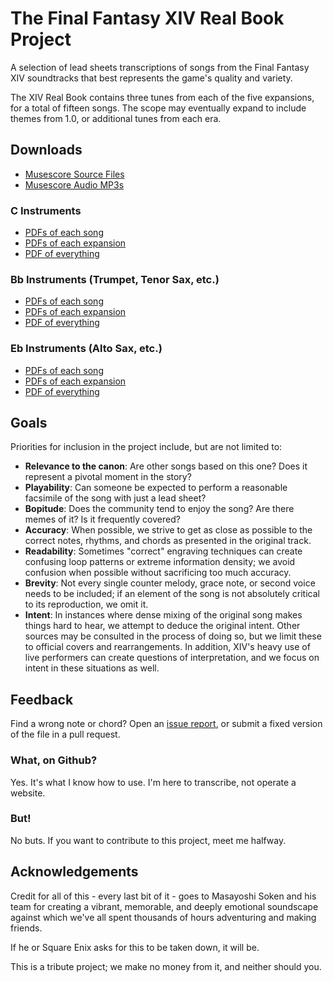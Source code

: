# The Final Fantasy XIV Real Book Project

A selection of lead sheets transcriptions of songs from the Final Fantasy XIV soundtracks that best represents the game's quality and variety. 

The XIV Real Book contains three tunes from each of the five expansions, for a total of fifteen songs. The scope may eventually expand to include themes from 1.0, or additional tunes from each era.

## Downloads
- [Musescore Source Files](/musescore)
- [Musescore Audio MP3s](/backing-tracks) 

### C Instruments
- [PDFs of each song](/pdf/C/individual)
- [PDFs of each expansion](/pdf/C/expansions)
- [PDF of everything](https://github.com/sigmabeta/xiv-real-book/raw/main/pdf/C/XIV%20Real%20Book%20Full%20(C).pdf)

### Bb Instruments (Trumpet, Tenor Sax, etc.)
- [PDFs of each song](/pdf/Bb/individual)
- [PDFs of each expansion](/pdf/Bb/expansions)
- [PDF of everything](https://github.com/sigmabeta/xiv-real-book/raw/main/pdf/Bb/XIV%20Real%20Book%20Full%20(Bb).pdf)

### Eb Instruments (Alto Sax, etc.)
- [PDFs of each song](/pdf/Eb/individual)
- [PDFs of each expansion](/pdf/Eb/expansions)
- [PDF of everything](https://github.com/sigmabeta/xiv-real-book/raw/main/pdf/Eb/XIV%20Real%20Book%20Full%20(Eb).pdf)

## Goals 
Priorities for inclusion in the project include, but are not limited to:

- **Relevance to the canon**: Are other songs based on this one? Does it represent a pivotal moment in the story? 
- **Playability**: Can someone be expected to perform a reasonable facsimile of the song with just a lead sheet? 
- **Bopitude**: Does the community tend to enjoy the song? Are there memes of it? Is it frequently covered?
- **Accuracy**: When possible, we strive to get as close as possible to the correct notes, rhythms, and chords as presented in the original track.
- **Readability**: Sometimes "correct" engraving techniques can create confusing loop patterns or extreme information density; we avoid confusion when possible without sacrificing too much accuracy.
- **Brevity**: Not every single counter melody, grace note, or second voice needs to be included; if an element of the song is not absolutely critical to its reproduction, we omit it.
- **Intent**: In instances where dense mixing of the original song makes things hard to hear, we attempt to deduce the original intent. Other sources may be consulted in the process of doing so, but we limit these to official covers and rearrangements. In addition, XIV's heavy use of live performers can create questions of interpretation, and we focus on intent in these situations as well.

## Feedback

Find a wrong note or chord? Open an [issue report](https://github.com/sigmabeta/xiv-real-book/issues), or submit a fixed version of the file in a pull request.

### What, on Github?

Yes. It's what I know how to use. I'm here to transcribe, not operate a website.

### But!

No buts. If you want to contribute to this project, meet me halfway.

## Acknowledgements

Credit for all of this - every last bit of it - goes to Masayoshi Soken and his team for creating a vibrant, memorable, and deeply emotional soundscape against which we've all spent thousands of hours adventuring and making friends.

If he or Square Enix asks for this to be taken down, it will be.

This is a tribute project; we make no money from it, and neither should you.
